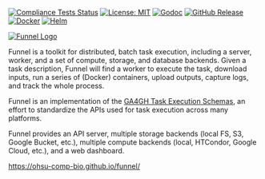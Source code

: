 [![Compliance Tests Status][compliance-tests-badge]][compliance-tests]
[![License: MIT][license-badge]][license]
[![Godoc][godoc-badge]][godoc]
[![GitHub Release][release-badge]][release]
[![Docker][docker-badge]][docker]
[![Helm][helm-badge]][helm]

[compliance-tests]: https://github.com/ohsu-comp-bio/funnel/actions/workflows/compliance.yaml
[compliance-tests-badge]: https://img.shields.io/github/actions/workflow/status/ohsu-comp-bio/funnel/compliance.yaml?label=TES%20Compliance

[license-badge]: https://img.shields.io/badge/License-MIT-yellow.svg
[license]: https://opensource.org/licenses/MIT

[godoc-badge]: https://img.shields.io/badge/godoc-ref-blue.svg
[godoc]: http://godoc.org/github.com/ohsu-comp-bio/funnel

[release-badge]: https://img.shields.io/github/v/release/ohsu-comp-bio/funnel
[release]: https://github.com/ohsu-comp-bio/funnel/releases

[docker-badge]: https://img.shields.io/badge/Docker%20Repo-Quay.io-blue?logo=docker
[docker]: https://quay.io/repository/ohsu-comp-bio/funnel?tab=tags&tag=latest

[helm-badge]: https://img.shields.io/badge/Helm-0F1689?logo=helm&logoColor=fff
[helm]: https://github.com/ohsu-comp-bio/helm-charts

<a title="Funnel Homepage" href="https://ohsu-comp-bio.github.io/funnel">
  <img title="Funnel Logo" src="https://github.com/user-attachments/assets/f51cf06b-d802-4e20-bde1-bcd1fc5657e6" />
</a>

Funnel is a toolkit for distributed, batch task execution, including a server, worker, and a set of compute, storage, and database backends. Given a task description, Funnel will find a worker to execute the task, download inputs, run a series of (Docker) containers, upload outputs, capture logs, and track the whole process.

Funnel is an implementation of the [GA4GH Task Execution Schemas](https://github.com/ga4gh/task-execution-schemas), an effort to standardize the APIs used for task execution across many platforms.

Funnel provides an API server, multiple storage backends (local FS, S3, Google Bucket, etc.), multiple compute backends (local, HTCondor, Google Cloud, etc.), and a web dashboard.

https://ohsu-comp-bio.github.io/funnel/
